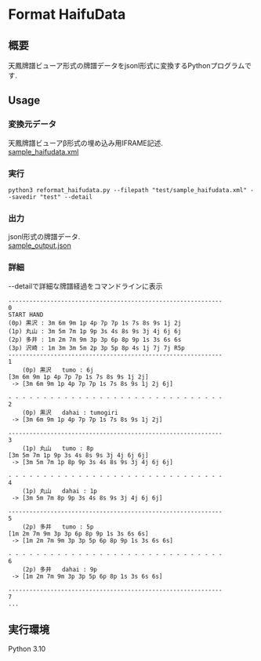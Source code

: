 # Format HaifuData
## 概要
天鳳牌譜ビューア形式の牌譜データをjsonl形式に変換するPythonプログラムです. 

## Usage
### 変換元データ
天鳳牌譜ビューアβ形式の埋め込み用IFRAME記述.  
[sample_haifudata.xml](test/sample_haifudata.xml)
### 実行
```
python3 reformat_haifudata.py --filepath "test/sample_haifudata.xml" --savedir "test" --detail
```
### 出力
jsonl形式の牌譜データ.  
[sample_output.json](test/created_haifudata.jsonl)

### 詳細
--detailで詳細な牌譜経過をコマンドラインに表示
```
-------------------------------------------------------------
0
START HAND
(0p) 黒沢 : 3m 6m 9m 1p 4p 7p 7p 1s 7s 8s 9s 1j 2j
(1p) 丸山 : 3m 5m 7m 1p 9p 3s 4s 8s 9s 3j 4j 6j 6j
(2p) 多井 : 1m 2m 7m 9m 3p 3p 6p 8p 9p 1s 3s 6s 6s
(3p) 沢崎 : 1m 3m 3m 5m 2p 3p 5p 8p 4s 1j 7j 7j R5p
-------------------------------------------------------------
1
	(0p) 黒沢   tumo : 6j
[3m 6m 9m 1p 4p 7p 7p 1s 7s 8s 9s 1j 2j]
 -> [3m 6m 9m 1p 4p 7p 7p 1s 7s 8s 9s 1j 2j 6j]

- - - - - - - - - - - - - - - - - - - - - - - - - - - - - - -
2
	(0p) 黒沢   dahai : tumogiri
 -> [3m 6m 9m 1p 4p 7p 7p 1s 7s 8s 9s 1j 2j]

-------------------------------------------------------------
3
	(1p) 丸山   tumo : 8p
[3m 5m 7m 1p 9p 3s 4s 8s 9s 3j 4j 6j 6j]
 -> [3m 5m 7m 1p 8p 9p 3s 4s 8s 9s 3j 4j 6j 6j]

- - - - - - - - - - - - - - - - - - - - - - - - - - - - - - -
4
	(1p) 丸山   dahai : 1p
 -> [3m 5m 7m 8p 9p 3s 4s 8s 9s 3j 4j 6j 6j]

-------------------------------------------------------------
5
	(2p) 多井   tumo : 5p
[1m 2m 7m 9m 3p 3p 6p 8p 9p 1s 3s 6s 6s]
 -> [1m 2m 7m 9m 3p 3p 5p 6p 8p 9p 1s 3s 6s 6s]

- - - - - - - - - - - - - - - - - - - - - - - - - - - - - - -
6
	(2p) 多井   dahai : 9p
 -> [1m 2m 7m 9m 3p 3p 5p 6p 8p 1s 3s 6s 6s]

-------------------------------------------------------------
7
...

```


## 実行環境
Python 3.10

